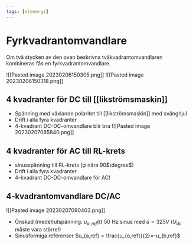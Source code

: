 ```yaml
---
tags: [elenergi]
---
```

# Fyrkvadrantomvandlare
Om två stycken av den ovan beskrivna tvåkvadrantomvandlaren kombineras fås en fyrkvadrantomvandlare.

![[Pasted image 20230206150305.png]]
![[Pasted image 20230206150318.png]]

## 4 kvadranter för DC till [[likströmsmaskin]]
- Spänning med växlande polaritet till [[likströmsmaskin]] med svänghjul
- Drift i alla fyra kvadranter
- 4-kvadrant DC-DC-omvandlare blir bra
![[Pasted image 20230207085840.png]]

## 4 kvadranter för AC till RL-krets
- sinusspänning till RL-krets ($\varphi$ nära 90$\degree$)
- Drift i alla fyra kvadranter
- 4-kvadrant DC-DC-omvandlare för AC!

## 4-kvadrantomvandlare DC/AC
![[Pasted image 20230207090403.png]]
- Önskad (medel)utspänning: $u_{o,ref}(t)$ 50 Hz sinus med $\hat{u}=325V$ ($U_{dc}$ måste vara större!)
- Sinusformiga referenser $u_{a,ref} = \frac{u_{o,ref}}{2}=-u_{b,ref}$ 